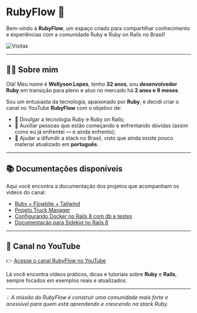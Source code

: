 # RubyFlow 🚀  

Bem-vindo à **RubyFlow**, um espaço criado para compartilhar conhecimento e experiências com a comunidade Ruby e Ruby on Rails no Brasil!

![Visitas](https://visitor-badge.laobi.icu/badge?page_id=wellysonlopes.rubyflow)

---

## 👨‍💻 Sobre mim  
Olá! Meu nome é **Wellyson Lopes**, tenho **32 anos**, sou **desenvolvedor Ruby** em transição para pleno e atuo no mercado há **2 anos e 9 meses**.  

Sou um entusiasta da tecnologia, apaixonado por **Ruby**, e decidi criar o canal no YouTube **RubyFlow** com o objetivo de:  
- 📌 Divulgar a tecnologia Ruby e Ruby on Rails;  
- 📌 Auxiliar pessoas que estão começando e enfrentando dúvidas (assim como eu já enfrentei — e ainda enfrento);  
- 📌 Ajudar a difundir a stack no Brasil, visto que ainda existe pouco material atualizado em **português**.  

---

## 📚 Documentações disponíveis  

Aqui você encontra a documentação dos projetos que acompanham os vídeos do canal:  

- [Ruby + Flowbite + Tailwind](ruby-flowbite-tailwind-css.html)  
- [Projeto Truck Manager](projeto-truck-manager.html)  
- [Configurando Docker no Rails 8 com db e testes](Configurando-Docker-para-Ruby-3.4.5+Rails-8.html)  
- [Documentação para Sidekiq no Rails 8](Documentação-Docker-para-sidekiq-no-Rails-8.html)  

---

## 🎥 Canal no YouTube  
👉 [Acesse o canal RubyFlow no YouTube](https://www.youtube.com/@ruby_flow)  

Lá você encontra vídeos práticos, dicas e tutoriais sobre **Ruby** e **Rails**, sempre focados em exemplos reais e atualizados.  

---

💡 *A missão do RubyFlow é construir uma comunidade mais forte e acessível para quem está aprendendo e crescendo na stack Ruby.*  
